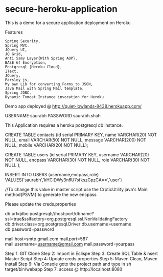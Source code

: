 secure-heroku-application
=========================

This is a demo for a secure application deployment on Heroku

Features

	Spring Security,
	Spring MVC.
	JQuery UI,
	JQ Grid,
	Anti Samy Layer{With Spring AOP},
	BASE 64 Encryption,
	Postgresql {Heroku Cloud},
	IText,
	JQuery,
	Parsley js,
	My own Lib for converting Forms to JSON,
	Java Mail with Spring Mail template,
	Spring JDBC,
	Dynamic Tomcat Instance invocation for Heroku

Demo app deployed @ http://quiet-lowlands-8438.herokuapp.com/

USERNAME saurabh
PASSWORD saurabh.shah

This Application requires a heroku postgresql db instance.

CREATE TABLE contacts (id serial PRIMARY KEY, name VARCHAR(20) NOT NULL, email VARCHAR(50) NOT NULL, message VARCHAR(200) NOT NULL, mobile VARCHAR(20) NOT NULL);

CREATE TABLE users (id serial PRIMARY KEY, username VARCHAR(20) NOT NULL, encpass VARCHAR(30) NOT NULL, role VARCHAR(30) NOT NULL );

INSERT INTO USERS (username,encpass,role) VALUES('saurabh','kHCiDWy3n6U7sfkszCpzGA==','user')

//To change this value in master script use the CrpticUtility.java's Main method{PSVM} to generate the new encpass


Please update the creds.properties

db.url=jdbc:postgresql://host:port/dbname?ssl=true&sslfactory=org.postgresql.ssl.NonValidatingFactory
db.driver.class=org.postgresql.Driver
db.username=username
db.password=password

mail.host=smtp.gmail.com
mail.port=587
mail.username=username@gmail.com
mail.password=yourpass

Step 1: GIT Clone
Step 2: Import in Eclispe
Step 3: Create SQL Table & nsert Master Script
Step 4: Update creds.properties
Step 5: Maven Clean, Maven Install
Step 6: Via Console goto the project path and type in sh target/bin/webapp
Step 7: access @ http://localhost:8080
 
